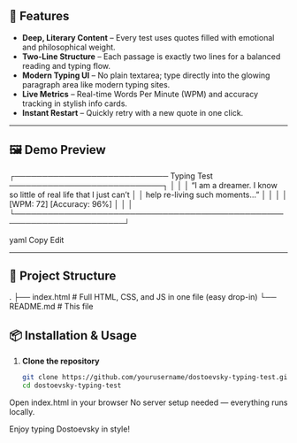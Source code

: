 ## 📜 Features

- **Deep, Literary Content** – Every test uses quotes filled with emotional and philosophical weight.
- **Two-Line Structure** – Each passage is exactly two lines for a balanced reading and typing flow.
- **Modern Typing UI** – No plain textarea; type directly into the glowing paragraph area like modern typing sites.
- **Live Metrics** – Real-time Words Per Minute (WPM) and accuracy tracking in stylish info cards.
- **Instant Restart** – Quickly retry with a new quote in one click.

---

## 🖼 Demo Preview

┌──────────────────────────── Typing Test ────────────────────────────┐
│ │
│ “I am a dreamer. I know so little of real life that I just can’t │
│ help re-living such moments…” │
│ │
│ [WPM: 72] [Accuracy: 96%] │
│ │
└──────────────────────────────────────────────────────────────────────┘

yaml
Copy
Edit

---

## 📂 Project Structure

.
├── index.html # Full HTML, CSS, and JS in one file (easy drop-in)
└── README.md # This file


## 📦 Installation & Usage

1. **Clone the repository**
   ```bash
   git clone https://github.com/yourusername/dostoevsky-typing-test.git
   cd dostoevsky-typing-test
Open index.html in your browser
No server setup needed — everything runs locally.



Enjoy typing Dostoevsky in style!
